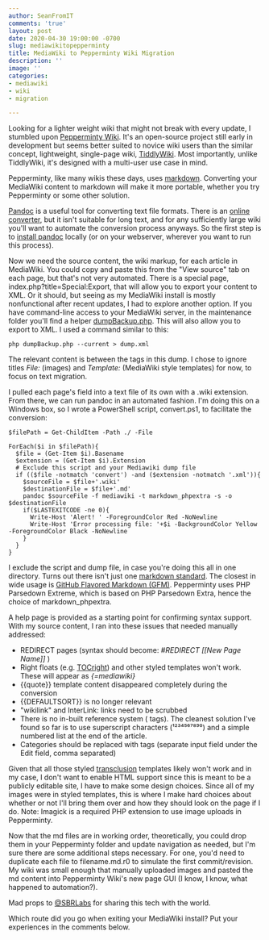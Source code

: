 ```yaml
---
author: SeanFromIT
comments: 'true'
layout: post
date: 2020-04-30 19:00:00 -0700
slug: mediawikitopepperminty
title: MediaWiki to Pepperminty Wiki Migration
description: ''
image: ''
categories:
- mediawiki
- wiki
- migration

---
```

Looking for a lighter weight wiki that might not break with every update, I stumbled upon [Pepperminty Wiki](https://starbeamrainbowlabs.com/labs/peppermint/__nightdocs/01-Welcome.html "Pepperminty Wiki"). It's an open-source project still early in development but seems better suited to novice wiki users than the similar concept, lightweight, single-page wiki, [TiddlyWiki](https://tiddlywiki.com/ "TiddlyWiki"). Most importantly, unlike TiddlyWiki, it's designed with a multi-user use case in mind.

Pepperminty, like many wikis these days, uses [markdown](https://www.markdownguide.org/ "Markdown"). Converting your MediaWiki content to markdown will make it more portable, whether you try Pepperminty or some other solution.

[Pandoc](https://pandoc.org/getting-started.html "Pandoc") is a useful tool for converting text file formats. There is an [online converter](https://pandoc.org/try/ "Try Pandoc"), but it isn't suitable for long text, and for any sufficiently large wiki you'll want to automate the conversion process anyways. So the first step is to [install pandoc](https://pandoc.org/installing.html "Install Pandoc") locally (or on your webserver, wherever you want to run this process).

Now we need the source content, the wiki markup, for each article in MediaWiki. You could copy and paste this from the "View source" tab on each page, but that's not very automated. There is a special page, index.php?title=Special:Export, that will allow you to export your content to XML. Or it should, but seeing as my MediaWiki install is mostly nonfunctional after recent updates, I had to explore another option. If you have command-line access to your MediaWiki server, in the maintenance folder you'll find a helper [dumpBackup.php](https://www.mediawiki.org/wiki/Manual:DumpBackup.php "dumpBackup"). This will also allow you to export to XML. I used a command similar to this:

    php dumpBackup.php --current > dump.xml

The relevant content is between the <page></page> tags in this dump. I chose to ignore titles _File:_ (images) and _Template:_ (MediaWiki style templates) for now, to focus on text migration.

I pulled each page's <text></text> field into a text file of its own with a .wiki extension. From there, we can run pandoc in an automated fashion. I'm doing this on a Windows box, so I wrote a PowerShell script, convert.ps1, to facilitate the conversion:

    $filePath = Get-ChildItem -Path ./ -File
    
    ForEach($i in $filePath){
      $file = (Get-Item $i).Basename
      $extension = (Get-Item $i).Extension
      # Exclude this script and your Mediawiki dump file
      if (($file -notmatch 'convert') -and ($extension -notmatch '.xml')){
        $sourceFile = $file+'.wiki'
        $destinationFile = $file+'.md'
        pandoc $sourceFile -f mediawiki -t markdown_phpextra -s -o $destinationFile
        if($LASTEXITCODE -ne 0){
          Write-Host 'Alert! ' -ForegroundColor Red -NoNewline
          Write-Host 'Error processing file: '+$i -BackgroundColor Yellow -ForegroundColor Black -NoNewline
        }
      }
    }

I exclude the script and dump file, in case you're doing this all in one directory. Turns out there isn't just one [markdown standard](http://www.joshuakehn.com/2014/9/5/markdown-and-standards.html "markdown standards").  The closest in wide usage is [GitHub Flavored Markdown (GFM)](https://github.github.com/gfm/ "GitHub Flavored Markdown"). Pepperminty uses PHP Parsedown Extreme, which is based on PHP Parsedown Extra, hence the choice of markdown_phpextra. 

A help page is provided as a starting point for confirming syntax support. With my source content, I ran into these issues that needed manually addressed:

* REDIRECT pages (syntax should become: _#REDIRECT \[\[New Page Name\]\]_ )
* Right floats (e.g. [TOCright](https://www.mediawiki.org/wiki/Template:TOCright "TOCright")) and other styled templates won't work. These will appear as _{=mediawiki}_
* {{quote}} template content disappeared completely during the conversion
* {{DEFAULTSORT}} is no longer relevant
* "wikilink" and InterLink: links need to be scrubbed
* There is no in-built reference system (<ref> tags). The cleanest solution I've found so far is to use superscript characters (¹²³⁴⁵⁶⁷⁸⁹⁰) and a simple numbered list at the end of the article.
* Categories should be replaced with tags (separate input field under the Edit field, comma separated)

Given that all those styled [transclusion](https://www.mediawiki.org/wiki/Transclusion "transclusion") templates likely won't work and in my case, I don't want to enable HTML support since this is meant to be a publicly editable site, I have to make some design choices. Since all of my images were in styled templates, this is where I make hard choices about whether or not I'll bring them over and how they should look on the page if I do. Note: Imagick is a required PHP extension to use image uploads in Pepperminty.

Now that the md files are in working order, theoretically, you could drop them in your Pepperminty folder and update navigation as needed, but I'm sure there are some additional steps necessary. For one, you'd need to duplicate each file to filename.md.r0 to simulate the first commit/revision. My wiki was small enough that manually uploaded images and pasted the md content into Pepperminty Wiki's new page GUI (I know, I know, what happened to automation?).

Mad props to [@SBRLabs](https://twitter.com/SBRLabs "@sbrl") for sharing this tech with the world.

Which route did you go when exiting your MediaWiki install? Put your experiences in the comments below.